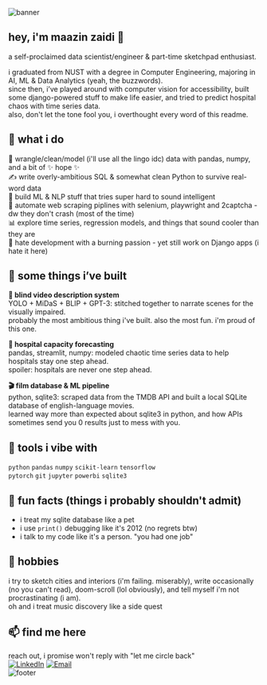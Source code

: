 ![banner](https://capsule-render.vercel.app/api?type=wave&color=0:111827,100:1F2937&height=200&text=maazin%20zaidi&fontColor=ffffff&fontSize=40&fontAlign=middle&fontAlignY=45&desc=AI%20%7C%20Data&descSize=18&descAlign=middle&descAlignY=70)
## hey, i'm maazin zaidi 👋
a self-proclaimed data scientist/engineer & part-time sketchpad enthusiast.

i graduated from NUST with a degree in Computer Engineering, majoring in AI, ML & Data Analytics (yeah, the buzzwords).  
since then, i’ve played around with computer vision for accessibility, built some django-powered stuff to make life easier, and tried to predict hospital chaos with time series data.  
also, don't let the tone fool you, i overthought every word of this readme.

## 🧠 what i do

😤 wrangle/clean/model (i'll use all the lingo idc) data with pandas, numpy, and a bit of ✨ hope ✨  
✍️ write overly-ambitious SQL & somewhat clean Python to survive real-word data  
🙏 build ML & NLP stuff that tries super hard to sound intelligent  
🔧 automate web scraping piplines with selenium, playwright and 2captcha - dw they don't crash (most of the time)  
📊 explore time series, regression models, and things that sound cooler than they are      
👀 hate development with a burning passion - yet still work on Django apps (i hate it here)  


## 🧪 some things i’ve built

**🎥 blind video description system**  
YOLO + MiDaS + BLIP + GPT-3: stitched together to narrate scenes for the visually impaired.  
probably the most ambitious thing i've built. also the most fun. i'm proud of this one.

**🏥 hospital capacity forecasting**  
pandas, streamlit, numpy: modeled chaotic time series data to help hospitals stay one step ahead.  
spoiler: hospitals are never one step ahead.

**:clapper: film database & ML pipeline**   
python, sqlite3: scraped data from the TMDB API and built a local SQLite database of english-language movies.  
learned way more than expected about sqlite3 in python, and how APIs sometimes send you 0 results just to mess with you.


## 🧰 tools i vibe with

`python` `pandas` `numpy` `scikit-learn` `tensorflow`  
`pytorch` `git` `jupyter`  `powerbi` `sqlite3`   


## 🫠 fun facts (things i probably shouldn't admit)
- i treat my sqlite database like a pet
- i use `print()` debugging like it's 2012 (no regrets btw)
- i talk to my code like it's a person. "you had one job"


## 🎨 hobbies
i try to sketch cities and interiors (i'm failing. miserably), write occasionally (no you can't read), doom-scroll (lol obviously), and tell myself i'm not procrastinating (i am).  
oh and i treat music discovery like a side quest  


## 📫 find me here
reach out, i promise won't reply with "let me circle back"  
[![LinkedIn](https://img.shields.io/badge/linkedin-%230077B5.svg?style=flat&logo=linkedin&logoColor=white)](https://linkedin.com/in/maazinz)
[![Email](https://img.shields.io/badge/email-grey?style=flat&logo=gmail)](mailto:maazinz406@gmail.com)  
![footer](https://capsule-render.vercel.app/api?type=waving&color=gradient&height=100&section=footer)
